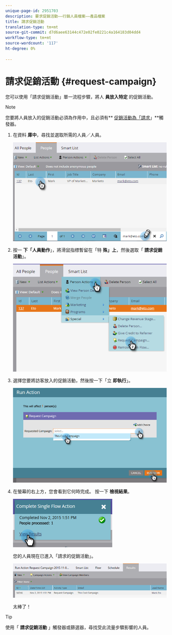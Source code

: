 ```yaml
---
unique-page-id: 2951703
description: 要求促銷活動——行銷人員檔案——產品檔案
title: 請求促銷活動
translation-type: tm+mt
source-git-commit: d7d6aee63144c472e02fe0221c4a164183d04dd4
workflow-type: tm+mt
source-wordcount: '117'
ht-degree: 0%

---
```



# 請求促銷活動 {#request-campaign}

您可以使用「請求促銷活動」單一流程步驟，將人 **員放入特定** 的促銷活動。

>[!NOTE]
>
>您要將人員放入的促銷活動必須為作用中，且必須有** [促銷活動為「請求](../../../../product-docs/core-marketo-concepts/smart-campaigns/using-smart-campaigns/setting-up-a-trigger-smart-campaign-for-sales-using-campaign-is-requested.md)」**觸發器。

1. 在資料 **庫中**，尋找並選取所需的人員／人員。

   ![](assets/one-5.png)

1. 按一 **下「人員動作**」，將滑鼠指標暫留在「特 **殊」上**，然後選取「 **請求促銷活動**」。

   ![](assets/two-5.png)

1. 選擇您要將訪客放入的促銷活動，然後按一下「立 **即執行**」。

   ![](assets/three-4.png)

1. 在螢幕的右上方，您會看到它何時完成。 按一下 **檢視結果**。

   ![](assets/four-4.png)

   您的人員現在已進入「請求的促銷活動」。

   ![](assets/five-1.png)

   太棒了！

>[!TIP]
>
>使用「 **請求促銷活動** 」觸發器或篩選器，尋找受此流量步驟影響的人員。

